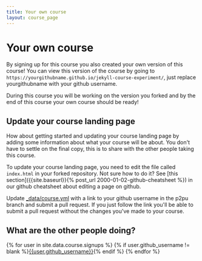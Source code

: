 ```yaml
---
title: Your own course
layout: course_page
---
```

# Your own course

By signing up for this course you also created your own version of this course! You can view this version of the course by going to `https://yourgithubname.github.io/jekyll-course-experiment/`, just replace yourgithubname with your github username.

During this course you will be working on the version you forked and by the end of this course your own course should be ready!

## Update your course landing page

How about getting started and updating your course landing page by adding some information about what your course will be about. You don't have to settle on the final copy, this is to share with the other people taking this course.

To update your course landing page, you need to edit the file called `index.html` in your forked repository. Not sure how to do it? See [this section]({{site.baseurl}}{% post_url 2000-01-02-github-cheatsheet %}) in our github cheatsheet about editing a page on github.


Update [_data/course.yml]({{site.github.repository_url}}/edit/gh-pages/_data/course.yml) with a link to your github username in the p2pu branch and submit a pull request. If you just follow the link you'll be able to submit a pull request without the changes you've made to your course.

## What are the other people doing?

{% for user in site.data.course.signups %}
  {% if user.github_username != blank %}[{{user.github_username}}](http://{{user.github_username}}.github.io/jekyll-course-experiment/){% endif %}
{% endfor %}

